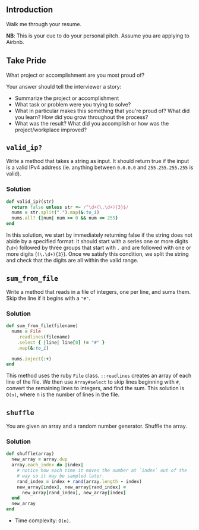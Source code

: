 ## Introduction

 Walk me through your resume.  

 **NB**: This is your cue to do your personal pitch.  Assume you are applying to Airbnb.

## Take Pride

 What project or accomplishment are you most proud of?

 Your answer should tell the interviewer a story:

  - Summarize the project or accomplishment
  - What task or problem were you trying to solve?
  - What in particular makes this something that you're proud of?  What did you learn?  How did you grow throughout the process?
  - What was the result?  What did you accomplish or how was the project/workplace improved?

## `valid_ip?`

Write a method that takes a string as input. It should return true if
the input is a valid IPv4 address (ie. anything between `0.0.0.0` and
`255.255.255.255` is valid).

### Solution

```ruby
def valid_ip?(str)
  return false unless str =~ /^\d+(\.\d+){3}$/
  nums = str.split(".").map(&:to_i)
  nums.all? {|num| num >= 0 && num <= 255}
end
```

In this solution, we start by immediately returning false if the string does not abide by a specified format: it should start with a series one or more digits (`\d+`) followed by three groups that start with `.` and are followed with one or more digits (`(\.\d+){3}`). Once we satisfy this condition, we split the string and check that the digits are all within the valid range.

## `sum_from_file`

Write a method that reads in a file of integers, one per line, and
sums them. Skip the line if it begins with a `"#"`.

### Solution

```ruby
def sum_from_file(filename)
  nums = File
    .readlines(filename)
    .select { |line| line[0] != "#" }
    .map(&:to_i)

  nums.inject(:+)
end
```

This method uses the ruby `File` class. `::readlines` creates an array of each line of the file. We then use `Array#select` to skip lines beginning with `#`, convert the remaining lines to integers, and find the sum. This solution is `O(n)`, where n is the number of lines in the file.

## `shuffle`

You are given an array and a random number generator. Shuffle the
array.

### Solution

```ruby
def shuffle(array)
  new_array = array.dup
  array.each_index do |index|
    # notice how each time it moves the number at `index` out of the
    # way so it may be sampled later.
    rand_index = index + rand(array.length - index)
    new_array[index], new_array[rand_index] =
      new_array[rand_index], new_array[index]
  end
  new_array
end
```

* Time complexity: `O(n)`.

